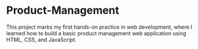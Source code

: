 # Product-Management
This project marks my first hands-on practice in web development, where I learned how to build a basic product management web application using HTML, CSS, and JavaScript.
